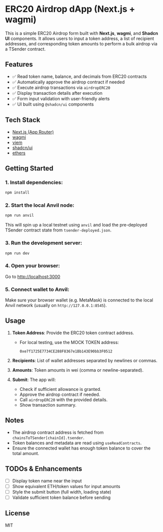 # ERC20 Airdrop dApp (Next.js + wagmi)

This is a simple ERC20 Airdrop form built with **Next.js**, **wagmi**, and **Shadcn UI** components. It allows users to input a token address, a list of recipient addresses, and corresponding token amounts to perform a bulk airdrop via a TSender contract.

## Features

- ✅ Read token name, balance, and decimals from ERC20 contracts
- ✅ Automatically approve the airdrop contract if needed
- ✅ Execute airdrop transactions via `airdropERC20`
- ✅ Display transaction details after execution
- ✅ Form input validation with user-friendly alerts
- ✅ UI built using `@shadcn/ui` components

## Tech Stack

- [Next.js (App Router)](https://nextjs.org)
- [wagmi](https://wagmi.sh)
- [viem](https://viem.sh/)
- [shadcn/ui](https://ui.shadcn.com/)
- [ethers](https://docs.ethers.io/)

## Getting Started

### 1. Install dependencies:

```bash
npm install
```

### 2. Start the local Anvil node:

```bash
npm run anvil
```

This will spin up a local testnet using `anvil` and load the pre-deployed TSender contract state from `tsender-deployed.json`.

### 3. Run the development server:

```bash
npm run dev
```

### 4. Open your browser:

Go to [http://localhost:3000](http://localhost:3000)

### 5. Connect wallet to Anvil:

Make sure your browser wallet (e.g. MetaMask) is connected to the local Anvil network (usually on `http://127.0.0.1:8545`).

## Usage

1. **Token Address**: Provide the ERC20 token contract address.

   - For local testing, use the MOCK TOKEN address:

     ```
     0xe7f1725E7734CE288F8367e1Bb143E90bb3F0512
     ```

2. **Recipients**: List of wallet addresses separated by newlines or commas.
3. **Amounts**: Token amounts in wei (comma or newline-separated).
4. **Submit**: The app will:

   - Check if sufficient allowance is granted.
   - Approve the airdrop contract if needed.
   - Call `airdropERC20` with the provided details.
   - Show transaction summary.

## Notes

- The airdrop contract address is fetched from `chainsToTSender[chainId].tsender`.
- Token balances and metadata are read using `useReadContracts`.
- Ensure the connected wallet has enough token balance to cover the total amount.

## TODOs & Enhancements

- [ ] Display token name near the input
- [ ] Show equivalent ETH/token values for input amounts
- [ ] Style the submit button (full width, loading state)
- [ ] Validate sufficient token balance before sending

## License

MIT
